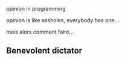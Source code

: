 opinion in programming

opinion is like assholes, everybody has one...

mais alors comment faire...


## Benevolent dictator
